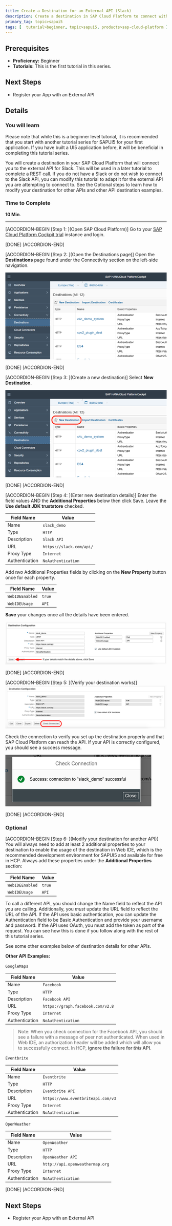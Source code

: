 ```yaml
---
title: Create a Destination for an External API (Slack)
description: Create a destination in SAP Cloud Platform to connect with an external API
primary_tag: topic>sapui5
tags: [  tutorial>beginner, topic>sapui5, products>sap-cloud-platform ]
---
```

## Prerequisites  
 - **Proficiency:** Beginner
 - **Tutorials:** This is the first tutorial in this series.  

## Next Steps
 - Register your App with an External API

## Details
### You will learn  
Please note that while this is a beginner level tutorial, it is recommended that you start with another tutorial series for SAPUI5 for your first application. If you have built a UI5 application before, it will be beneficial in completing this tutorial series.

You will create a destination in your SAP Cloud Platform that will connect you to the external API for Slack. This will be used in a later tutorial to complete a REST call. If you do not have a Slack or do not wish to connect to the Slack API, you can modify this tutorial to adapt it for the external API you are attempting to connect to. See the Optional steps to learn how to modify your destination for other APIs and other API destination examples.

### Time to Complete
**10 Min**.

---

[ACCORDION-BEGIN [Step 1: ](Open SAP Cloud Platform)]
Go to your [SAP Cloud Platform Cockpit trial](https://account.hanatrial.ondemand.com/cockpit) instance and login.

[DONE]
[ACCORDION-END]

[ACCORDION-BEGIN [Step 2: ](Open the Destinations page)]
Open the **Destinations** page found under the Connectivity section on the left-side navigation.

![Destination location in HCP](destinations.png)

[DONE]
[ACCORDION-END]

[ACCORDION-BEGIN [Step 3: ](Create a new destination)]
Select **New Destination**.

![New Destination button in HCP](destinations-new.png)

[DONE]
[ACCORDION-END]

[ACCORDION-BEGIN [Step 4: ](Enter new destination details)]
Enter the field values AND the **Additional Properties** below then click Save. Leave the **Use default JDK truststore** checked.

|Field Name|Value|
|----|----|
|Name | `slack_demo` |
|Type | `HTTP` |
|Description | `Slack API` |
|URL | `https://slack.com/api/` |
|Proxy Type | `Internet` |
|Authentication | `NoAuthentication` |

Add _two_ Additional Properties fields by clicking on the **New Property** button once for each property.

|Field Name|Value|
|----|----|
|`WebIDEEnabled` | `true` |
|`WebIDEUsage` | `API` |

**Save** your changes once all the details have been entered.

![Destination details for Fitbit API](destinations-details.png)


[DONE]
[ACCORDION-END]

[ACCORDION-BEGIN [Step 5: ](Verify your destination works)]
![Destination check connection button location](destinations-check.png)

Check the connection to verify you set up the destination properly and that SAP Cloud Platform can reach the API. If your API is correctly configured, you should see a success message.

![Destination check connection success message](destinations-success.png)

[DONE]
[ACCORDION-END]

### Optional
[ACCORDION-BEGIN [Step 6: ](Modify your destination for another API)]
You will always need to add at least 2 additional properties to your destination to enable the usage of the destination in Web IDE, which is the recommended development environment for SAPUI5 and available for free in HCP. Always add these properties under the **Additional Properties** section:

|Field Name|Value|
|----|----|
|`WebIDEEnabled` | `true` |
|`WebIDEUsage` | `API` |

To call a different API, you should change the Name field to reflect the API you are calling. Additionally, you _must_ update the URL field to reflect the URL of the API. If the API uses basic authentication, you can update the Authentication field to be Basic Authentication and provide your username and password. If the API uses OAuth, you must add the token as part of the request. You can see how this is done if you follow along with the rest of this tutorial series.

See some other examples below of destination details for other APIs.

**Other API Examples:**

`GoogleMaps`

|Field Name|Value|
|----|----|
|Name | `Facebook` |
|Type | `HTTP` |
|Description | `Facebook API` |
|URL | `https://graph.facebook.com/v2.8` |
|Proxy Type | `Internet` |
|Authentication | `NoAuthentication` |

> Note: When you check connection for the Facebook API, you should see a failure with a message of peer not authenticated. When used in Web IDE, an authorization header will be added which will allow you to successfully connect. In HCP, **ignore the failure for _this_ API**.

`Eventbrite`

|Field Name|Value|
|----|----|
|Name | `Eventbrite` |
|Type | `HTTP` |
|Description | `Eventbrite API` |
|URL | `https://www.eventbriteapi.com/v3` |
|Proxy Type | `Internet` |
|Authentication | `NoAuthentication` |

`OpenWeather`

|Field Name|Value|
|----|----|
|Name | `OpenWeather` |
|Type | `HTTP` |
|Description | `OpenWeather API` |
|URL | `http://api.openweathermap.org` |
|Proxy Type | `Internet` |
|Authentication | `NoAuthentication` |



[DONE]
[ACCORDION-END]

## Next Steps
 - Register your App with an External API
